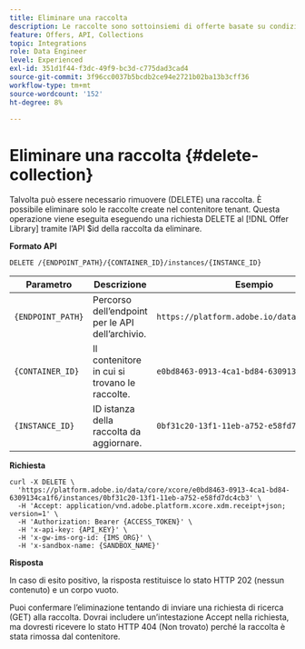 ```yaml
---
title: Eliminare una raccolta
description: Le raccolte sono sottoinsiemi di offerte basate su condizioni predefinite definite da un addetto marketing, ad esempio la categoria dell’offerta.
feature: Offers, API, Collections
topic: Integrations
role: Data Engineer
level: Experienced
exl-id: 351d1f44-f3dc-49f9-bc3d-c775dad3cad4
source-git-commit: 3f96cc0037b5bcdb2ce94e2721b02ba13b3cff36
workflow-type: tm+mt
source-wordcount: '152'
ht-degree: 8%

---
```


# Eliminare una raccolta {#delete-collection}

Talvolta può essere necessario rimuovere (DELETE) una raccolta. È possibile eliminare solo le raccolte create nel contenitore tenant. Questa operazione viene eseguita eseguendo una richiesta DELETE al [!DNL Offer Library] tramite l’API $id della raccolta da eliminare.

**Formato API**

```http
DELETE /{ENDPOINT_PATH}/{CONTAINER_ID}/instances/{INSTANCE_ID}
```

| Parametro | Descrizione | Esempio |
| --------- | ----------- | ------- |
| `{ENDPOINT_PATH}` | Percorso dell’endpoint per le API dell’archivio. | `https://platform.adobe.io/data/core/xcore/` |
| `{CONTAINER_ID}` | Il contenitore in cui si trovano le raccolte. | `e0bd8463-0913-4ca1-bd84-6309134ca1f6` |
| `{INSTANCE_ID}` | ID istanza della raccolta da aggiornare. | `0bf31c20-13f1-11eb-a752-e58fd7dc4cb3` |

**Richiesta**

```shell
curl -X DELETE \
  'https://platform.adobe.io/data/core/xcore/e0bd8463-0913-4ca1-bd84-6309134ca1f6/instances/0bf31c20-13f1-11eb-a752-e58fd7dc4cb3' \
  -H 'Accept: application/vnd.adobe.platform.xcore.xdm.receipt+json; version=1' \
  -H 'Authorization: Bearer {ACCESS_TOKEN}' \
  -H 'x-api-key: {API_KEY}' \
  -H 'x-gw-ims-org-id: {IMS_ORG}' \
  -H 'x-sandbox-name: {SANDBOX_NAME}'
```

**Risposta**

In caso di esito positivo, la risposta restituisce lo stato HTTP 202 (nessun contenuto) e un corpo vuoto.

Puoi confermare l’eliminazione tentando di inviare una richiesta di ricerca (GET) alla raccolta. Dovrai includere un’intestazione Accept nella richiesta, ma dovresti ricevere lo stato HTTP 404 (Non trovato) perché la raccolta è stata rimossa dal contenitore.
